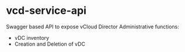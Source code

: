 # vcd-service-api
Swagger based API to expose vCloud Director Administrative functions:
- vDC inventory
- Creation and Deletion of vDC
